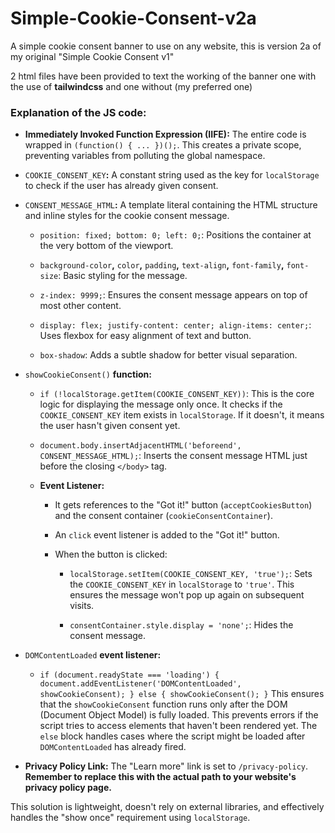 # Simple-Cookie-Consent-v2a
A simple cookie consent banner to use on any website, 
this is version 2a of my original "Simple Cookie Consent v1"

2 html files have been provided to text the working of the banner
one with the use of **tailwindcss** and one without (my preferred one)

### **Explanation of the JS code:**

- **Immediately Invoked Function Expression (IIFE):** The entire code is wrapped in `(function() { ... })();`. This creates a private scope, preventing variables from polluting the global namespace.

- `COOKIE_CONSENT_KEY`**:** A constant string used as the key for `localStorage` to check if the user has already given consent.

- `CONSENT_MESSAGE_HTML`**:** A template literal containing the HTML structure and inline styles for the cookie consent message.

  - `position: fixed; bottom: 0; left: 0;`: Positions the container at the very bottom of the viewport.

  - `background-color`**,** `color`**,** `padding`**,** `text-align`**,** `font-family`**,** `font-size`: Basic styling for the message.

  - `z-index: 9999;`: Ensures the consent message appears on top of most other content.

  - `display: flex; justify-content: center; align-items: center;`: Uses flexbox for easy alignment of text and button.

  - `box-shadow`: Adds a subtle shadow for better visual separation.

- `showCookieConsent()` **function:**

  - `if (!localStorage.getItem(COOKIE_CONSENT_KEY))`: This is the core logic for displaying the message only once. It checks if the `COOKIE_CONSENT_KEY` item exists in `localStorage`. If it doesn't, it means the user hasn't given consent yet.

  - `document.body.insertAdjacentHTML('beforeend', CONSENT_MESSAGE_HTML);`: Inserts the consent message HTML just before the closing `</body>` tag.

  - **Event Listener:**

    - It gets references to the "Got it!" button (`acceptCookiesButton`) and the consent container (`cookieConsentContainer`).

    - An `click` event listener is added to the "Got it!" button.

    - When the button is clicked:

      - `localStorage.setItem(COOKIE_CONSENT_KEY, 'true');`: Sets the `COOKIE_CONSENT_KEY` in `localStorage` to `'true'`. This ensures the message won't pop up again on subsequent visits.

      - `consentContainer.style.display = 'none';`: Hides the consent message.

- `DOMContentLoaded` **event listener:**

  - `if (document.readyState === 'loading') { document.addEventListener('DOMContentLoaded', showCookieConsent); } else { showCookieConsent(); }` This ensures that the `showCookieConsent` function runs only after the DOM (Document Object Model) is fully loaded. This prevents errors if the script tries to access elements that haven't been rendered yet. The `else` block handles cases where the script might be loaded after `DOMContentLoaded` has already fired.

- **Privacy Policy Link:** The "Learn more" link is set to `/privacy-policy`. **Remember to replace this with the actual path to your website's privacy policy page.**

This solution is lightweight, doesn't rely on external libraries, and effectively handles the "show once" requirement using `localStorage`.

